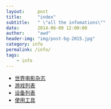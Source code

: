 ```yaml
---
layout:     post
title:      "index"
subtitle:   " \"all the infomations\""
date:       2014-06-09 12:00:00
author:     "awd"
header-img: "img/post-bg-2015.jpg"
category: info
permalink: /info/
tags:
    - info
---
```

- [世界电影杂志](/list/mag)
- [游戏列表](/list/game)
- [设备列表](/list/device)
- [使用工具](/list/tools)
